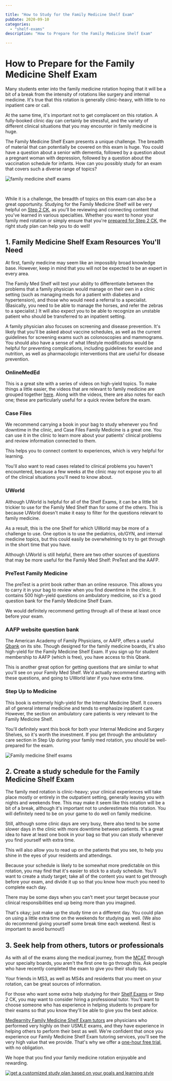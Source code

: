 ```yaml
---

title: "How to Study for the Family Medicine Shelf Exam"
pubDate: 2020-09-10
categories: 
  - "shelf-exams"
description: "How to Prepare for the Family Medicine Shelf Exam"

---
```



# How to Prepare for the Family Medicine Shelf Exam

Many students enter into the family medicine rotation hoping that it will be a bit of a break from the intensity of rotations like surgery and internal medicine. It's true that this rotation is generally clinic-heavy, with little to no inpatient care or call.

At the same time, it's important not to get complacent on this rotation. A fully-booked clinic day can certainly be stressful, and the variety of different clinical situations that you may encounter in family medicine is huge.

The Family Medicine Shelf Exam presents a unique challenge. The breadth of material that can potentially be covered on this exam is huge. You could have a question about a senior with dementia, followed by a question about a pregnant woman with depression, followed by a question about the vaccination schedule for infants. How can you possibly study for an exam that covers such a diverse range of topics?

![family medicine shelf exams](https://i2xfwztd2ksbegse.public.blob.vercel-storage.com/wp/2020/09/shutterstock_1695205249-1.jpg)

 

While it is a challenge, the breadth of topics on this exam can also be a great opportunity. Studying for the Family Medicine Shelf will be very helpful on [Step 2 CK](https://www.medlearnity.com/step-2ck-usmle/), as you'll be reviewing and connecting content that you've learned in various specialties. Whether you want to honor your family med rotation or simply ensure that you're [prepared for Step 2 CK](https://www.medlearnity.com/how-to-score-280-on-usmle-step-2-ck/), the right study plan can help you to do well!

## 1\. Family Medicine Shelf Exam Resources You'll Need

At first, family medicine may seem like an impossibly broad knowledge base. However, keep in mind that you will not be expected to be an expert in every area.

The Family Med Shelf will test your ability to differentiate between the problems that a family physician would manage on their own in a clinic setting (such as managing meds for a patient with diabetes and hypertension), and those who would need a referral to a specialist. (Basically, you need to be able to manage the horses, and refer the zebras to a specialist.) It will also expect you to be able to recognize an unstable patient who should be transferred to an inpatient setting.

A family physician also focuses on screening and disease prevention. It's likely that you'll be asked about vaccine schedules, as well as the current guidelines for screening exams such as colonoscopies and mammograms. You should also have a sense of what lifestyle modifications would be helpful for preventing complications, including guidelines for exercise and nutrition, as well as pharmacologic interventions that are useful for disease prevention.

### OnlineMedEd

This is a great site with a series of videos on high-yield topics. To make things a little easier, the videos that are relevant to family medicine are grouped together [here](https://onlinemeded.org/family-medicine-shelf/). Along with the videos, there are also notes for each one; these are particularly useful for a quick review before the exam.

### Case Files

We recommend carrying a book in your bag to study whenever you find downtime in the clinic, and Case Files Family Medicine is a great one. You can use it in the clinic to learn more about your patients' clinical problems and review information connected to them.

This helps you to connect content to experiences, which is very helpful for learning.

You'll also want to read cases related to clinical problems you haven't encountered, because a few weeks at the clinic may not expose you to all of the clinical situations you'll need to know about.

### UWorld

Although UWorld is helpful for all of the Shelf Exams, it can be a little bit trickier to use for the Family Med Shelf than for some of the others. This is because UWorld doesn't make it easy to filter for the questions relevant to family medicine.

As a result, this is the one Shelf for which UWorld may be more of a challenge to use. One option is to use the pediatrics, ob/GYN, and internal medicine topics, but this could easily be overwhelming to try to get through in the short time that you have.

Although UWorld is still helpful, there are two other sources of questions that may be more useful for the Family Med Shelf: PreTest and the AAFP.

### PreTest Family Medicine

The preTest is a print book rather than an online resource. This allows you to carry it in your bag to review when you find downtime in the clinic. It contains 500 high-yield questions on ambulatory medicine, so it's a good question bank for the Family Medicine Shelf Exam.

We would definitely recommend getting through all of these at least once before your exam.

### AAFP website question bank

The American Academy of Family Physicians, or AAFP, offers a useful [Qbank](https://www.aafp.org/cme/topic/board-review.html) on its site. Though designed for the family medicine boards, it's also high-yield for the Family Medicine Shelf Exam. If you sign up for student membership to AAFP (which is free), you have access to this Qbank.

This is another great option for getting questions that are similar to what you'll see on your Family Med Shelf. We'd actually recommend starting with these questions, and going to UWorld later if you have extra time.

### Step Up to Medicine

This book is extremely high-yield for the Internal Medicine Shelf. It covers all of general internal medicine and tends to emphasize inpatient care. However, the section on ambulatory care patients is very relevant to the Family Medicine Shelf.

You'll definitely want this book for both your Internal Medicine and Surgery Shelves, so it's worth the investment. If you get through the ambulatory care section in Step Up during your family med rotation, you should be well-prepared for the exam.

![Family medicine Shelf exams](https://i2xfwztd2ksbegse.public.blob.vercel-storage.com/wp/2020/09/shutterstock_1759555454-1024x640.jpg)

## 2\. Create a study schedule for the Family Medicine Shelf Exam

The family med rotation is clinic-heavy; your clinical experiences will take place mostly or entirely in the outpatient setting, generally leaving you with nights and weekends free. This may make it seem like this rotation will be a bit of a break, although it's important not to underestimate this rotation. You will definitely need to be on your game to do well on family medicine.

Still, although some clinic days are very busy, there also tend to be some slower days in the clinic with more downtime between patients. It's a great idea to have at least one book in your bag so that you can study whenever you find yourself with extra time.

This will also allow you to read up on the patients that you see, to help you shine in the eyes of your residents and attendings.

Because your schedule is likely to be somewhat more predictable on this rotation, you may find that it's easier to stick to a study schedule. You'll want to create a study target; take all of the content you want to get through before your exam, and divide it up so that you know how much you need to complete each day.

There may be some days when you can't meet your target because your clinical responsibilities end up being more than you imagined.

That's okay; just make up the study time on a different day. You could plan on using a little extra time on the weekends for studying as well. (We also do recommend giving yourself some break time each weekend. Rest is important to avoid burnout!)

## 3\. Seek help from others, tutors or professionals

As with all of the exams along the medical journey, from the [MCAT](https://www.medlearnity.com/mcat/) through your specialty boards, you aren't the first one to go through this. Ask people who have recently completed the exam to give you their study tips.

Your friends in MS3, as well as MS4s and residents that you meet on your rotation, can be great sources of information.

For those who want some extra help studying for their [Shelf Exams](https://www.medlearnity.com/nbme-shelf-exams/) or Step 2 CK, you may want to consider hiring a professional tutor. You'll want to choose someone who has experience in helping students to prepare for their exams so that you know they'll be able to give you the best advice.

[Medlearnity Family Medicine Shelf Exam tutors](https://www.medlearnity.com/our-tutors/) are physicians who performed very highly on their USMLE exams, and they have experience in helping others to perform their best as well. We're confident that once you experience our Family Medicine Shelf Exam tutoring services, you'll see the very high value that we provide. That's why we offer a [one-hour free trial](https://www.medlearnity.com/start-here/), with no obligation.

We hope that you find your family medicine rotation enjoyable and rewarding.

[![get a customized study plan based on your goals and learning style](https://i2xfwztd2ksbegse.public.blob.vercel-storage.com/wp/2022/06/02-get-customized.png)](https://www.medlearnity.com/start-here/)
